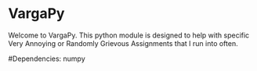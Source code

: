 # VargaPy
Welcome to VargaPy. This python module is designed to help with specific Very Annoying or Randomly Grievous Assignments that I run into often. 




#Dependencies:
numpy
